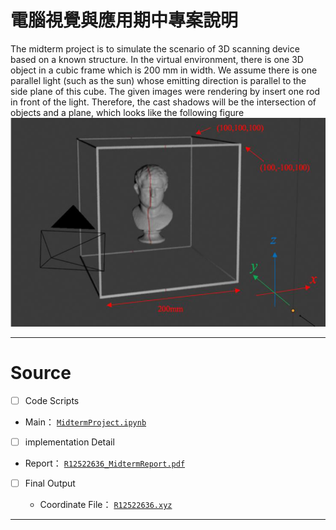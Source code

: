 # 電腦視覺與應用期中專案說明
The midterm project is to simulate the scenario of 3D scanning device based on a known structure. In the virtual environment, there is one 3D object in a cubic frame which is 200 mm in width. We assume there is one parallel light (such as the sun) whose emitting direction is parallel to the side plane of this cube. The given images were rendering by insert one rod in front of the light. Therefore, the cast shadows will be the intersection of objects and a plane, which looks like the following figure
![Figure](./Image/CV-A_src1.png)


---

# Source

- [ ]  Code Scripts

  - Main： [`MidtermProject.ipynb`](https://github.com/WuRobber/CVMaterial/blob/main/CV-A/MidtermProject/MidtermProject.ipynb)

- [ ]  implementation Detail

  - Report： [`R12522636_MidtermReport.pdf`](https://github.com/WuRobber/CVMaterial/blob/main/CV-A/MidtermProject/R12522636_MidtermReport.pdf)

- [ ]  Final Output

    - Coordinate File： [`R12522636.xyz`](https://github.com/WuRobber/CVMaterial/blob/main/CV-A/MidtermProject/R12522636.xyz)
---


